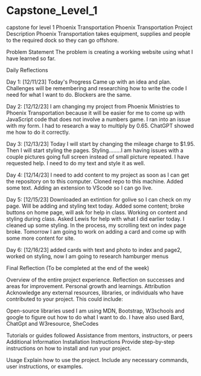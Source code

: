 # Capstone_Level_1

capstone for level 1 Phoenix Transportation
Phoenix Transportation
Project Description
Phoenix Transportation takes equipment, supplies and people to the required dock so they can go offshore.

Problem Statement
The problem is creating a working website using what I have learned so far.

Daily Reflections

Day 1: [12/11/23]
Today's Progress
Came up with an idea and plan.
Challenges will be remembering and researching how to write the code I need for what I want to do. Blockers are the same.

Day 2: [12/12/23]
I am changing my project from Phoenix Ministries to Phoenix Transportation because it will be easier for me to come up with JavaScript code that does not involve a numbers game.
I ran into an issue with my form. I had to research a way to multiply by 0.65. ChatGPT showed me how to do it correctly.

Day 3: [12/13/23]
Today I will start by changing the mileage charge to $1.95. Then I will start styling the pages.
Styling........I am having issues with a couple pictures going full screen instead of small picture repeated. I have requested help. I need to do my text and style it as well.

Day 4: [12/14/23]
I need to add content to my project as soon as I can get the repository on to this computer. Cloned repo to this machine. Added some text. Adding an extension to VScode so I can go live.

Day 5: [12/15/23]
Downloaded an extintion for golive so I can check on my page. Will be adding and styling text today.
Added some content; broke buttons on home page, will ask for help in class.
Working on content and styling during class. Asked Lewis for help with what I did earlier today. I cleaned up some styling. In the process, my scrolling text on index page broke. Tomorrow I am going to work on adding a card and come up with some more content for site.

Day 6:  [12/16/23]
added cards with text and photo to index and page2, worked on styling, now I am going to research hamburger menus

Final Reflection
(To be completed at the end of the week)

Overview of the entire project experience.
Reflection on successes and areas for improvement.
Personal growth and learnings.
Attribution
Acknowledge any external resources, libraries, or individuals who have contributed to your project. This could include:

Open-source libraries used
I am using MDN, Bootstrap, W3schools and google to figure out how to do what I want to do. I have also used Bard, ChatGpt and W3resource, SheCodes

Tutorials or guides followed
Assistance from mentors, instructors, or peers
Additional Information
Installation Instructions
Provide step-by-step instructions on how to install and run your project.

Usage
Explain how to use the project. Include any necessary commands, user instructions, or examples.
